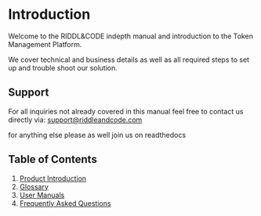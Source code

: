 # Introduction

Welcome to the RIDDL&CODE indepth manual and introduction to the Token Management Platform. 

We cover technical and business details as well as all required steps to set up and trouble shoot our solution. 


## Support
For all inquiries not already covered in this manual feel free to contact us directly via: support@riddleandcode.com

for anything else please as well join us on readthedocs


## Table of Contents
1. [Product Introduction](Architecture-Overview.md)
2. [Glossary](Glossary.md)
3. [User Manuals](Token_Management_Platform_Manual.md)
4. [Frequently Asked Questions](FAQ.md)
